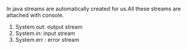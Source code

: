 In java streams are automatically created for us.All these streams are attached with console.
1) System.out: output stream
2) System.in: input stream
3) System.err : error stream